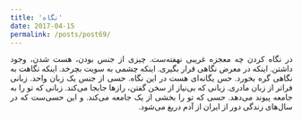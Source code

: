 ```yaml
---
title: 'نگاه'
date: 2017-04-15
permalink: /posts/post69/
---
```

<div align="justify" dir="rtl" style="font-family:vazir;">

در نگاه کردن چه معجزه غریبی نهفته‌ست. چیزی از جنس بودن، هست شدن، وجود داشتن. اینکه در معرض نگاهی قرار بگیری. اینکه چشمی به سویت بچرخد. اینکه نگاهت به نگاهی گره بخورد. حس یگانه‌ای هست در این نگاه. حسی از جنس یک زبان واحد. زبانی فراتر از زبان مادری. زبانی که بی‌نیاز از سخن گفتن، رازها جابجا می‌کند. زبانی که تو را به جامعه پیوند می‌دهد. حسی که تو را بخشی از یک جامعه می‌کند. و این حسی‌ست که در سال‌های زندگی دور از ایران از آدم دریغ می‌شود.

</div>
